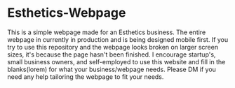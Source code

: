 # Esthetics-Webpage
This is a simple webpage made for an Esthetics business. The entire webpage in currently in production and is being designed mobile first. If you try to use this repository and the webpage looks broken on larger screen sizes, it's because the page hasn't been finished. I encourage startup's, small business owners, and self-employed to use this website and fill in the blanks(lorem) for what your business/webpage needs. Please DM if you need any help tailoring the webpage to fit your needs.
